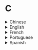 # C

<details>
  <summary>Chinese</summary>
  
  ### Materials
- [C程序设计语言（第2版）](http://read.pudn.com/downloads128/ebook/548703/TheCProgrammingLanguage(SecondEdition).pdf)
- [C语言程序设计-谭浩强](http://image.sciencenet.cn/olddata/kexue.com.cn/upload/blog/file/2010/5/2010510183555815223.pdf)
</details>

<details>
  <summary>English</summary>
  
  ### Materials
- [Programiz](https://www.programiz.com/c-programming)
- [Geeks for Geeks](https://www.geeksforgeeks.org/c-language-set-1-introduction/)
- [Learn C](https://www.learn-c.org/)
- [Wikipedia](https://en.wikipedia.org/wiki/C_(programming_language))
- [Beej's Guide to C Programming](http://beej.us/guide/bgc/html/)
- [Tutorialspoint](https://www.tutorialspoint.com/cprogramming/)
- [C Programming](https://www.cprogramming.com/)
- [Fresh2fresh](https://fresh2refresh.com/c-programming/)
- [Studytonight](https://www.studytonight.com/c/)
- [Wikibooks](https://en.wikibooks.org/wiki/C_Programming)
- [Programming Simplified](https://www.programmingsimplified.com/c-program-examples)
- [CS Utah](https://www.cs.utah.edu/~germain/PPS/Topics/C_Language/the_C_language.html)
- [How Stuff Works](https://computer.howstuffworks.com/c1.htm)
- [Javatpoint](https://www.javatpoint.com/c-programming-language-tutorial)
- [Le.ac](https://www.le.ac.uk/users/rjm1/cotter/index.htm)
- [Ntu.edu](http://www.ntu.edu.sg/home/ehchua/programming/cpp/c0_Introduction.html)
- [W3resource](https://www.w3resource.com/c-programming-exercises/)
- [Overiq](https://overiq.com/c-programming/101/intro-to-c-programming/)
- [The C Programming Language 2nd Edition](http://www2.cs.uregina.ca/~hilder/cs833/Other%20Reference%20Materials/The%20C%20Programming%20Language.pdf)
- [Modern C](https://modernc.gforge.inria.fr/)
- [Reddit](https://www.reddit.com/r/C_Programming/)
- [Di-mgt](https://www.di-mgt.com.au/cprog.html)
- [C Language](https://en.cppreference.com/w/c/language)
- [Beej](https://beej.us/guide/bgc/html/single/bgc.html)
- [Online GDB](https://www.onlinegdb.com/online_c_compiler)
- [Eskimo](https://www.eskimo.com/~scs/cclass/notes/top.html)
- [Codeforwin](https://codeforwin.org/2015/05/basic-programming-practice-problems.html)
- [Lund University](http://cs.lth.se/edaa25/)
- [Gribblelab](https://www.gribblelab.org/CBootCamp/)
- [CS Toronto](http://www.cs.toronto.edu/~heap/270F02/node9.html)
- [An Introduction to C...](http://www-personal.acfr.usyd.edu.au/tbailey/ctext/ctext.pdf)
- [Introduction to C](https://users.ece.utexas.edu/~valvano/Volume1/E-Book/C5_IntroductionToC.htm)
- [W3schools.in](https://www.w3schools.in/c-tutorial/intro/)
- [Bell-Labs](https://www.bell-labs.com/usr/dmr/www/chist.html)
- [C Basics](https://users.cs.cf.ac.uk/Dave.Marshall/C/node4.html)
- [C Tutor](https://phy.ntnu.edu.tw/~cchen/pdf/ctutor.pdf)
- [C Programming Tutorial](http://markburgess.org/CTutorial/C-Tut-4.02.pdf)
- [Include Help](https://www.includehelp.com/c/)
- [C for Beginners](https://o7planning.org/en/10315/c-programming-tutorial-for-beginners)
- [Awesome C](https://github.com/aleksandar-todorovic/awesome-c)
- [Mike Dane,](https://www.youtube.com/watch?v=KJgsSFOSQv0)
- [The New Boston](https://www.youtube.com/watch?v=2NWeucMKrLI&amp;list=PL6gx4Cwl9DGAKIXv8Yr6nhGJ9Vlcjyymq)
- [Stanford C](https://www.youtube.com/watch?v=Ps8jOj7diA0&amp;list=PLD28639E2FFC4B86A)
- [Naresh Technologies](https://www.youtube.com/watch?v=si-KFFOW2gw&amp;list=PLVlQHNRLflP8IGz6OXwlV_lgHgc72aXlh)
- [Socket C](https://www.youtube.com/watch?v=_lQ-3S4fJ0U&amp;list=PLPyaR5G9aNDvs6TtdpLcVO43_jvxp4emI)
- [Neso Academy](https://www.youtube.com/playlist?list=PLBlnK6fEyqRhX6r2uhhlubuF5QextdCSM)
- [Derek Banas](https://www.youtube.com/watch?v=8Ib7nwc33uA&amp;list=PLGLfVvz_LVvSaXCpKS395wbCcmsmgRea7)
- [Developer Insider](https://developerinsider.co/introduction-c-programming/)
- [Try to Program](http://www.trytoprogram.com/c-programming/)
- [CS Fundamentals](http://cs-fundamentals.com/c-programming/c-programming-tutorials.php)
- [Intellipaat](https://intellipaat.com/tutorial/c-tutorial/)
- [C Tutorial](https://www.physics.drexel.edu/~valliere/General/C_basics/c_tutorial.html)
- [Caleb Curry](https://www.calebcurry.com/c-programming-tutorial-1-intro-to-c/)
- [Coronado Enterprises](https://www.coronadoenterprises.com/tutorials/c/index.html)
- [Zentut](https://www.zentut.com/c-tutorial/)
- [Tutorialtous](http://tutorialtous.com/c/index.php)
- [Learn.Parallax](https://learn.parallax.com/propeller-c-tutorials)
- [C Cocoa](http://cocoadevcentral.com/articles/000081.php)
- [Libcurl Tutorial](https://curl.haxx.se/libcurl/c/libcurl-tutorial.html)
- [Short C](http://www.stat.cmu.edu/~brian/cprog.html)
- [Robot C Tutorial](https://www.brightonk12.com/cms/lib/MI02209968/Centricity/Domain/517/robotc_tutorial1.pdf)
- [The GNU C Programming](http://www.crasseux.com/books/ctutorial/)
- [C for Embedded Systems](http://www.eng.auburn.edu/~nelson/courses/elec3040_3050/C%20programming%20for%20embedded%20system%20applications.pdf)
- [Learn to Solve it](http://www.learntosolveit.com/cprogramming/)
- [CS50 Reference](https://reference.cs50.net/)
- [Essential C](http://cslibrary.stanford.edu/101/EssentialC.pdf)
- [The C Programming](http://hikage.freeshell.org/books/theCprogrammingLanguage.pdf)
- [Lecture Note on C](http://www.vssut.ac.in/lecture_notes/lecture1424354156.pdf)
- [Programming in C](http://ee.hawaii.edu/~tep/EE160/Book/PDF/Book.html)
- [C Manual](http://wwwmathlabo.univ-poitiers.fr/~phan/downloads/enseignement/C-manual.pdf)
- [PICmicro MCU C](http://teachers.teicm.gr/kalomiros/Mtptx/e-books/eBook%20-%20PIC%20Programming%20with%20C.pdf)
- [Intro to C](https://www.seas.upenn.edu/~cit593/cit593f09/lectures/IntroToC.pdf)
- [CUDA C Programming](http://www.hds.bme.hu/~fhegedus/C++/Professional%20CUDA%20C%20Programming.pdf)
- [The Development of the C Language](https://heim.ifi.uio.no/inf2270/programmer/historien-om-C.pdf)
- [GNU C Manual](https://www.gnu.org/software/gnu-c-manual/gnu-c-manual.pdf)
- [C Programming ASMR](https://www.youtube.com/playlist?list=PLPt8EM4KxGEVdozTFQ_taOdS6OFlNU7ki)
- [Brian Kernighan: UNIX, C, AWK, AMPL, and Go Programming | AI Podcast #109](https://www.youtube.com/watch?v=O9upVbGSBFo)
- [C Traps and Pitfalls](http://www.literateprogramming.com/ctraps.pdf)
- [Build Your Own Lisp](http://www.buildyourownlisp.com/contents)
</details>

<details>
  <summary>French</summary>
  
  ### Materials
- [OpenClassRoom](https://openclassrooms.com/fr/courses/19980-apprenez-a-programmer-en-c)
- [Programmation en C](https://finiasz.net/teaching/ENSTA/IN101%20-%20poly%20C.pdf)
- [Zestedesavoir](https://zestedesavoir.com/tutoriels/755/le-langage-c-1/1042_les-bases-du-langage-c/4275_introduction-a-la-programmation/)
- [Programmation en C](https://www.ltam.lu/cours-c/prg-c_c.htm)
- [Scriptol](https://www.scriptol.fr/programmation/langage-c.php)
- [Langage C](http://astro.ens.fr/osae/ccc.pdf)
- [Programmation C](http://icube-avr.unistra.fr/fr/index.php/Programmation_C)
- [Univ-Orleans](https://www.univ-orleans.fr/lifo/Members/Jean-Francois.Lalande/enseignement/c/presentation-c.pdf)
</details>

<details>
  <summary>Portuguese</summary>
  
  ### Materials
- [Programacao Descomplicada](https://programacaodescomplicada.wordpress.com/indice/linguagem-c/)
- [Introdução à Linguagem C](https://www.inf.pucrs.br/~pinho/LaproI/IntroC/IntroC.htm)
- [Curso de C](http://www2.dcc.ufmg.br/disciplinas/pc/source/introducao_c_renatocm_deeufmg.pdf)
- [Introdução C](http://fig.if.usp.br/~esdobay/c/c.pdf)
- [Programação C](http://www.inf.ufpr.br/cursos/ci067/Docs/NotasAula.pdf)
- [Curso C](https://www.youtube.com/watch?v=oZeezrNHxVo&amp;list=PLIfZMtpPYFP5qaS2RFQxcNVkmJLGQwyKE)
</details>

<details>
  <summary>Spanish</summary>
  
  ### Materials
- [El Lenguaje C](http://www.dc.fi.udc.es/~so-grado/current/Varios/CursoC.pdf)
- [Curso Basico](http://mmc.geofisica.unam.mx/cursos/femp/CyC++/Lenguaje_C.pdf)
- [Unidad Didáctica](http://www.juntadeandalucia.es/averroes/centros-tic/14005663/helvia/aula/archivos/repositorio/0/230/html/lenguajec/frmlenguajec.htm)
- [Lenguaje C](https://informatica.uv.es/estguia/ATD/apuntes/laboratorio/Lenguaje-C.pdf)
</details>